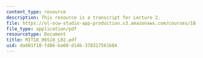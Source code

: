 ```yaml
---
content_type: resource
description: This resource is a transcript for Lecture 2.
file: https://ol-ocw-studio-app-production.s3.amazonaws.com/courses/18-06-linear-algebra-spring-2010/da601f10fd86ba00d14b378327561b84_MIT18_06S10_L02.pdf
file_type: application/pdf
resourcetype: Document
title: MIT18_06S10_L02.pdf
uid: da601f10-fd86-ba00-d14b-378327561b84
---
```


